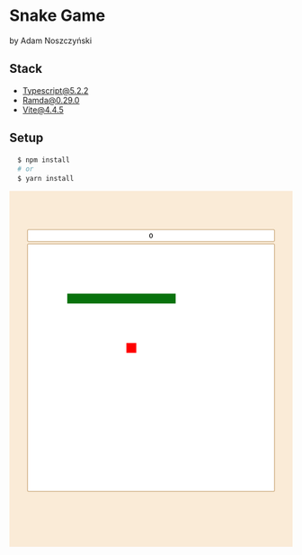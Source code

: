 # Snake Game

by Adam Noszczyński

## Stack

- Typescript@5.2.2
- Ramda@0.29.0
- Vite@4.4.5

## Setup

```bash
  $ npm install 
  # or 
  $ yarn install
```

<img src="snake.png" width="625" style="margin: 0 auto">